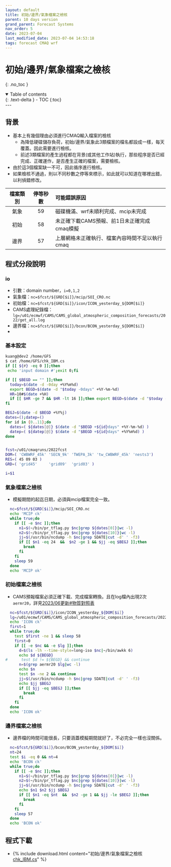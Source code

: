 ```yaml
---
layout: default
title: 初始/邊界/氣象檔案之檢核
parent: 10 days version
grand_parent: Forecast Systems
nav_order: 5
date: 2023-07-04 
last_modified_date: 2023-07-04 14:53:18
tags: forecast CMAQ wrf
---
```


# 初始/邊界/氣象檔案之檢核

{: .no_toc }

<details open markdown="block">
  <summary>
    Table of contents
  </summary>
  {: .text-delta }
- TOC
{:toc}
</details>
---

## 背景

- 基本上有幾個理由必須進行CMAQ輸入檔案的檢核
  - 為降低硬碟儲存負荷，初始/邊界/氣象此3類檔案的檔名都設成一樣，每天覆蓋。因此需要進行檢核。
  - 前述3類檔案的產生過程都在背景(或其他工作站)執行，那些程序是否已經完成、正確運作，是否產生正確的檔案，需要檢核。
- 由於這3個檔案缺一不可，因此循序進行檢核。
- 如果檢核不通過，則以不同秒數之停等來標示，如此就可以知道在哪裡出錯，以利偵錯修改。

檔案類別|停等秒數|可能錯誤原因|
:-:|:-:|:-|
氣象|59|磁碟機滿、wrf未順利完成、mcip未完成
初始|58|未正確下載CAMS預報、前1日未正確完成cmaq模擬
邊界|57|上層網格未正確執行、檔案內容時間不足以執行cmaq

## 程式分段說明

### io

- 引數：domain number，`i=0,1,2`
- 氣象檔：`nc=$fcst/${GRD[$i]}/mcip/SOI_CRO.nc`
- 初始檔：`nc=$fcst/${GRD[$i]}/icon/ICON_yesterday_${DOM[$i]}`
- CAMS處理紀錄檔：`lg=/u01/ecmwf/CAMS/CAMS_global_atmospheric_composition_forecasts/2022/get_all.log`
- 邊界檔：`nc=$fcst/${GRD[$i]}/bcon/BCON_yesterday_${DOM[$i]}`
- 

### 基本設定

```bash
kuang@dev2 /home/GFS
$ cat /home/GFS/chk_IBM.cs
if [[ ${#} -eq 0 ]];then
 echo 'input domain #';exit 0;fi

if [[ $BEGD == "" ]];then
  today=$(date -d -0day +%Y%m%d)
  export BEGD=$(date -d "$today -0days" +%Y-%m-%d)
  HR=10#$(date +%H)
  if [[ $HR -ge 7 && $HR -lt 16 ]];then export BEGD=$(date -d "$today -1days" +%Y-%m-%d);fi
fi

BEGJ=$(date -d $BEGD +%Y%j)
dates=();datep=()
for id in {0..11};do
  dates=( ${dates[@]} $(date -d "$BEGD +${id}days" +%Y-%m-%d) )
  datep=( ${datep[@]} $(date -d "$BEGD +${id}days" +%Y%m%d) )
done


fcst=/u01/cmaqruns/2022fcst
DOM=( 'CWBWRF_45k' 'SECN_9k' 'TWEPA_3k' 'tw_CWBWRF_45k' 'nests3')
RES=( 45 09 03 )
GRD=( 'grid45'     'grid09'  'grid03' )

i=$1
```

### 氣象檔案之檢核

- 模擬期間的起迄日期，必須與mcip檔案完全一致。

```bash
  nc=$fcst/${GRD[$i]}/mcip/SOI_CRO.nc
  echo 'MCIP ck'
  while true;do
    if [[ -e $nc ]];then
      n1=$(~/bin/pr_tflag.py $nc|grep ${dates[0]}|wc -l)
      n2=$(~/bin/pr_tflag.py $nc|grep ${dates[10]}|wc -l)
      jj=$(/usr/bin/ncdump -h $nc|grep SDATE|cut -d' ' -f3)
      if [[ $n1 -eq 24  &&  $n2 -ge 1 && $jj -eq $BEGJ ]];then
        break
      fi
    fi
    sleep 59
  done
  echo 'MCIP ok'
```

### 初始檔案之檢核

- CAMS預報檔案必須正確下載、完成檔案轉換。且在log檔內出現2次`aermr20`，詳見[2023/06更新#物質對照表](../../AQana/GAQuality/ECMWF_CAMS/7.2306updates.md)

```bash
  nc=$fcst/${GRD[$i]}/icon/ICON_yesterday_${DOM[$i]}
  lg=/u01/ecmwf/CAMS/CAMS_global_atmospheric_composition_forecasts/2022/get_all.log
  echo 'ICON ck'
  first=1
  while true;do
    test $first -ne 1 && sleep 58
    first=0
    if [[ -e $nc && -e $lg ]];then
      d=$(ls -lh --time-style=long-iso $nc|~/bin/awkk 6)
      echo $d ${BEGD}
#      test $d != ${BEGD} && continue
      n=$(grep aermr20 $lg|wc -l)
      echo $n
      test $n -ne 2 && continue
      jj=$(/usr/bin/ncdump -h $nc|grep SDATE|cut -d' ' -f3)
      echo $jj $BEGJ
      if [[ $jj -eq $BEGJ ]];then
        break
      fi
    fi
  done
  echo 'ICON ok'
```

### 邊界檔案之檢核

- 邊界檔的時間可能很長，只要涵蓋模擬期間就好了，不必完全一樣也沒關係。

```bash
  nc=$fcst/${GRD[$i]}/bcon/BCON_yesterday_${DOM[$i]}
  nt=24
  test $i -eq 0 && nt=4
  echo 'BCON ck'
  while true;do
    if [[ -e $nc ]];then
      n1=$(~/bin/pr_tflag.py $nc|grep ${dates[0]}|wc -l)
      n2=$(~/bin/pr_tflag.py $nc|grep ${dates[10]}|wc -l)
      jj=$(/usr/bin/ncdump -h $nc|grep SDATE|cut -d' ' -f3)
      echo $n1 $n2 $jj $BEGJ
      if [[ $n1 -eq $nt  &&  $n2 -ge 1 && $jj -le $BEGJ ]];then
        break
      fi
    fi
    sleep 57
  done
  echo 'BCON ok'
```

## 程式下載

- {% include download.html content="初始/邊界/氣象檔案之檢核[chk_IBM.cs](https://github.com/sinotec2/Focus-on-Air-Quality/blob/main/ForecastSystem/10daysVersion/chk_IBM.cs)" %}
